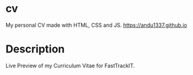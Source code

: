 # cv
My personal CV made with HTML, CSS and JS.
https://andu1337.github.io
# Description
Live Preview of my Curriculum Vitae for FastTrackIT.
